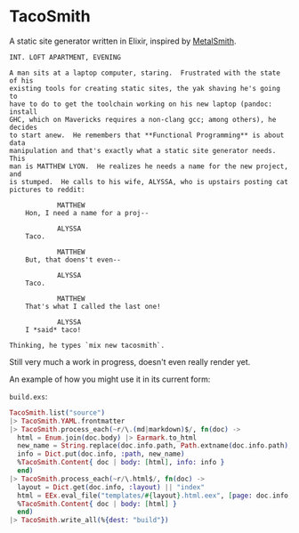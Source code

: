 # TacoSmith

A static site generator written in Elixir, inspired by [MetalSmith](http://www.metalsmith.io/).

    INT. LOFT APARTMENT, EVENING

    A man sits at a laptop computer, staring.  Frustrated with the state of his
    existing tools for creating static sites, the yak shaving he's going to
    have to do to get the toolchain working on his new laptop (pandoc: install
    GHC, which on Mavericks requires a non-clang gcc; among others), he decides
    to start anew.  He remembers that **Functional Programming** is about data
    manipulation and that's exactly what a static site generator needs.  This
    man is MATTHEW LYON.  He realizes he needs a name for the new project, and
    is stumped.  He calls to his wife, ALYSSA, who is upstairs posting cat
    pictures to reddit:

                MATTHEW
        Hon, I need a name for a proj--

                ALYSSA
        Taco.

                MATTHEW
        But, that doens't even--

                ALYSSA
        Taco.

                MATTHEW
        That's what I called the last one!

                ALYSSA
        I *said* taco!

    Thinking, he types `mix new tacosmith`.

Still very much a work in progress, doesn't even really render yet.

An example of how you might use it in its current form:

`build.exs`:
```elixir
TacoSmith.list("source")
|> TacoSmith.YAML.frontmatter
|> TacoSmith.process_each(~r/\.(md|markdown)$/, fn(doc) ->
  html = Enum.join(doc.body) |> Earmark.to_html
  new_name = String.replace(doc.info.path, Path.extname(doc.info.path), ".html")
  info = Dict.put(doc.info, :path, new_name)
  %TacoSmith.Content{ doc | body: [html], info: info }
  end)
|> TacoSmith.process_each(~r/\.html$/, fn(doc) ->
  layout = Dict.get(doc.info, :layout) || "index"
  html = EEx.eval_file("templates/#{layout}.html.eex", [page: doc.info, content: Enum.join(doc.body)])
  %TacoSmith.Content{ doc | body: [html] }
  end)
|> TacoSmith.write_all(%{dest: "build"})
```
              
